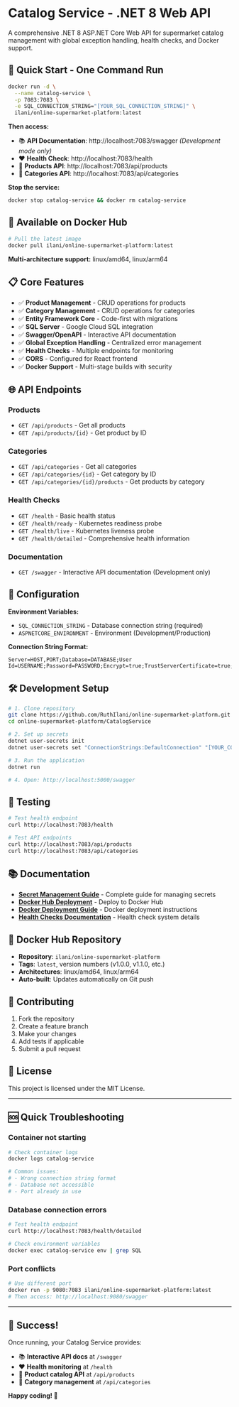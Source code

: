 # Catalog Service - .NET 8 Web API

A comprehensive .NET 8 ASP.NET Core Web API for supermarket catalog management with global exception handling, health checks, and Docker support.

## 🚀 Quick Start - One Command Run

```bash
docker run -d \
  --name catalog-service \
  -p 7083:7083 \
  -e SQL_CONNECTION_STRING="[YOUR_SQL_CONNECTION_STRING]" \
  ilani/online-supermarket-platform:latest
```

**Then access:**
- 📚 **API Documentation**: http://localhost:7083/swagger *(Development mode only)*
- ❤️ **Health Check**: http://localhost:7083/health
- 🛒 **Products API**: http://localhost:7083/api/products
- 📂 **Categories API**: http://localhost:7083/api/categories

**Stop the service:**
```bash
docker stop catalog-service && docker rm catalog-service
```

## 🎯 Available on Docker Hub

```bash
# Pull the latest image
docker pull ilani/online-supermarket-platform:latest
```

**Multi-architecture support:** linux/amd64, linux/arm64

## 📋 Core Features

- ✅ **Product Management** - CRUD operations for products
- ✅ **Category Management** - CRUD operations for categories  
- ✅ **Entity Framework Core** - Code-first with migrations
- ✅ **SQL Server** - Google Cloud SQL integration
- ✅ **Swagger/OpenAPI** - Interactive API documentation
- ✅ **Global Exception Handling** - Centralized error management
- ✅ **Health Checks** - Multiple endpoints for monitoring
- ✅ **CORS** - Configured for React frontend
- ✅ **Docker Support** - Multi-stage builds with security

## 🌐 **API Endpoints**

### **Products**
- `GET /api/products` - Get all products
- `GET /api/products/{id}` - Get product by ID

### **Categories**  
- `GET /api/categories` - Get all categories
- `GET /api/categories/{id}` - Get category by ID
- `GET /api/categories/{id}/products` - Get products by category

### **Health Checks**
- `GET /health` - Basic health status
- `GET /health/ready` - Kubernetes readiness probe
- `GET /health/live` - Kubernetes liveness probe  
- `GET /health/detailed` - Comprehensive health information

### **Documentation**
- `GET /swagger` - Interactive API documentation (Development only)

## 🔧 Configuration

**Environment Variables:**
- `SQL_CONNECTION_STRING` - Database connection string (required)
- `ASPNETCORE_ENVIRONMENT` - Environment (Development/Production)

**Connection String Format:**
```
Server=HOST,PORT;Database=DATABASE;User Id=USERNAME;Password=PASSWORD;Encrypt=true;TrustServerCertificate=true;
```

## 🛠️ Development Setup

```bash
# 1. Clone repository
git clone https://github.com/RuthIlani/online-supermarket-platform.git
cd online-supermarket-platform/CatalogService

# 2. Set up secrets
dotnet user-secrets init
dotnet user-secrets set "ConnectionStrings:DefaultConnection" "[YOUR_CONNECTION_STRING]"

# 3. Run the application
dotnet run

# 4. Open: http://localhost:5000/swagger
```

## 🧪 Testing

```bash
# Test health endpoint
curl http://localhost:7083/health

# Test API endpoints
curl http://localhost:7083/api/products
curl http://localhost:7083/api/categories
```

## 📚 Documentation

- **[Secret Management Guide](docs/secret-management.md)** - Complete guide for managing secrets
- **[Docker Hub Deployment](docs/docker-hub-deployment.md)** - Deploy to Docker Hub
- **[Docker Deployment Guide](docs/docker-deployment.md)** - Docker deployment instructions
- **[Health Checks Documentation](docs/HealthChecks.md)** - Health check system details

## 🐳 Docker Hub Repository

- **Repository**: `ilani/online-supermarket-platform`
- **Tags**: `latest`, version numbers (v1.0.0, v1.1.0, etc.)
- **Architectures**: linux/amd64, linux/arm64
- **Auto-built**: Updates automatically on Git push

## 🤝 Contributing

1. Fork the repository
2. Create a feature branch
3. Make your changes
4. Add tests if applicable
5. Submit a pull request

## 📄 License

This project is licensed under the MIT License.

---

## 🆘 Quick Troubleshooting

### Container not starting
```bash
# Check container logs
docker logs catalog-service

# Common issues:
# - Wrong connection string format
# - Database not accessible
# - Port already in use
```

### Database connection errors
```bash
# Test health endpoint
curl http://localhost:7083/health/detailed

# Check environment variables
docker exec catalog-service env | grep SQL
```

### Port conflicts
```bash
# Use different port
docker run -p 9080:7083 ilani/online-supermarket-platform:latest
# Then access: http://localhost:9080/swagger
```

---

## 🎉 Success!

Once running, your Catalog Service provides:
- 📚 **Interactive API docs** at `/swagger`
- ❤️ **Health monitoring** at `/health`
- 🛒 **Product catalog API** at `/api/products`
- 📂 **Category management** at `/api/categories`

**Happy coding! 🚀**
